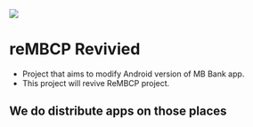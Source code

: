 <img src="https://github.com/reMBCP/Rembbpatch/blob/mbflutter/icon/ReMBCP.png">

# reMBCP Revivied
- Project that aims to modify Android version of MB Bank app.
- This project will revive ReMBCP project.
## We do distribute apps on those places
